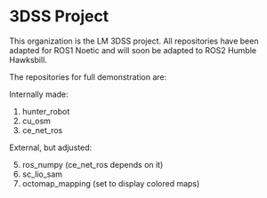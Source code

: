# 3DSS Project

This organization is the LM 3DSS project. All repositories have been adapted for ROS1 Noetic and will soon be adapted to ROS2 Humble Hawksbill.

The repositories for full demonstration are:

Internally made:

1) hunter_robot
2) cu_osm
3) ce_net_ros

External, but adjusted:

5) ros_numpy (ce_net_ros depends on it)
6) sc_lio_sam
7) octomap_mapping (set to display colored maps)

